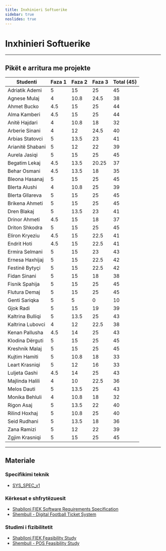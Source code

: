```yaml
---
title: Inxhinieri Softuerike
sidebar: true
noslides: true
---
```


# Inxhinieri Softuerike

---

## Pikët e arritura me projekte

| Studenti         | Faza 1 | Faza 2 | Faza 3 | Total (45) |
| ---------------- | ------ | ------ | ------ | ---------- |
| Adriatik Ademi   | 5      | 15     | 25     | 45         |
| Agnese Mulaj     | 4      | 10.8   | 24.5   | 38         |
| Ahmet Bucko      | 4.5    | 15     | 25     | 44         |
| Alma Kamberi     | 4.5    | 15     | 25     | 44         |
| Anitë Hajdari    | 4      | 10.8   | 18     | 32         |
| Arberie Sinani   | 4      | 12     | 24.5   | 40         |
| Arbias Statovci  | 5      | 13.5   | 23     | 41         |
| Arianitë Shabani | 5      | 12     | 22     | 39         |
| Aurela Jasiqi    | 5      | 15     | 25     | 45         |
| Begatim Lekaj    | 4.5    | 13.5   | 20.25  | 37         |
| Behar Osmani     | 4.5    | 13.5   | 18     | 35         |
| Bleona Hasanaj   | 5      | 15     | 25     | 45         |
| Blerta Alushi    | 4      | 10.8   | 25     | 39         |
| Blerta Gllareva  | 5      | 15     | 25     | 45         |
| Brikena Ahmeti   | 5      | 15     | 25     | 45         |
| Dren Blakaj      | 5      | 13.5   | 23     | 41         |
| Drinor Ahmeti    | 4.5    | 15     | 18     | 37         |
| Driton Shkodra   | 5      | 15     | 25     | 45         |
| Eliron Kryeziu   | 4.5    | 15     | 22.5   | 41         |
| Endrit Hoti      | 4.5    | 15     | 22.5   | 41         |
| Ermira Selmani   | 5      | 15     | 23     | 43         |
| Ernesa Haxhijaj  | 5      | 15     | 22.5   | 42         |
| Festinë Bytyҫi   | 5      | 15     | 22.5   | 42         |
| Fidan Sinani     | 5      | 15     | 18     | 38         |
| Fisnik Spahija   | 5      | 15     | 25     | 45         |
| Flutura Demaj    | 5      | 15     | 25     | 45         |
| Genti Sariqka    | 5      | 5      | 0      | 10         |
| Gjok Radi        | 5      | 15     | 19     | 39         |
| Kaltrina Bulliqi | 5      | 13.5   | 25     | 43         |
| Kaltrina Lubovci | 4      | 12     | 22.5   | 38         |
| Kenan Pallusha   | 4.5    | 14     | 25     | 43         |
| Klodina Dërguti  | 5      | 15     | 25     | 45         |
| Kreshnik Malaj   | 5      | 15     | 25     | 45         |
| Kujtim Hamiti    | 5      | 10.8   | 18     | 33         |
| Leart Krasniqi   | 5      | 12     | 16     | 33         |
| Luljeta Gashi    | 4.5    | 14     | 25     | 43         |
| Majlinda Halili  | 4      | 10     | 22.5   | 36         |
| Melos Dauti      | 5      | 13.5   | 25     | 43         |
| Monika Behluli   | 4      | 10.8   | 18     | 32         |
| Rigon Asaj       | 5      | 13.5   | 22     | 40         |
| Rilind Hoxhaj    | 5      | 10.8   | 25     | 40         |
| Seid Rudhani     | 5      | 13.5   | 18     | 36         |
| Zana Ramizi      | 5      | 12     | 22     | 39         |
| Zgjim Krasniqi   | 5      | 15     | 25     | 45         |

---

## Materiale

### Specifikimi teknik

- [SYS_SPEC_v1](/lendet/inxhinieri-softuerike/materiale/SYS_SPEC_v1.doc)

### Kërkesat e shfrytëzuesit

- [Shablloni FIEK Software Requirements Specification](/lendet/inxhinieri-softuerike/materiale/FIEK_Software_Requirement_Specification.doc)
- [Shembull - Digital Football Ticket System](/lendet/inxhinieri-softuerike/materiale/IS_D2_GR_A3.docx)

### Studimi i fizibilitetit

- [Shablloni FIEK Feasibility Study](/lendet/inxhinieri-softuerike/materiale/FIEK_Feasibility_Study.doc)
- [Shembull - POS Feasibility Study](/lendet/inxhinieri-softuerike/materiale/POS_Feasibility_Study.doc)
